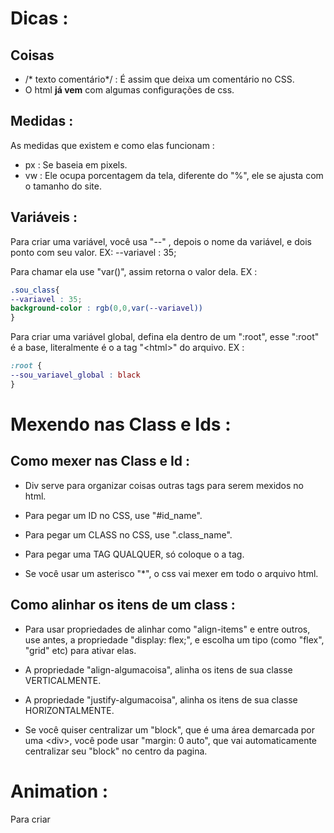 # Dicas :
## Coisas
- /* texto comentário\*/ : É assim que deixa um comentário no CSS.
- O html **já vem** com algumas configurações de css.  
## Medidas : 
As medidas que existem e como elas funcionam : 
* px : Se baseia em pixels.
* vw : Ele ocupa porcentagem da tela, diferente do "%", ele se ajusta com o tamanho do site.


## Variáveis : 
Para criar uma variável, você usa "--" , depois o nome da variável, e dois ponto com seu valor.
EX: --variavel : 35;

Para chamar ela use "var()", assim retorna o valor dela.
EX :
```css
.sou_class{
--variavel : 35;
background-color : rgb(0,0,var(--variavel))
}
```

Para criar uma variável global, defina ela dentro de um ":root", esse ":root" é a base, literalmente é o a tag "\<html>" do arquivo.
EX : 
```css
:root {
--sou_variavel_global : black
}
```



# Mexendo nas Class e Ids : 
## Como mexer nas Class e Id :
- Div serve para organizar coisas outras tags para serem mexidos no html.

- Para pegar um ID no CSS, use "#id_name".
-  Para pegar um CLASS no CSS, use ".class_name".
-  Para pegar uma TAG QUALQUER, só coloque o a tag.

- Se você usar um asterisco "\*", o css vai mexer em todo o arquivo html.

## Como alinhar os itens de um class : 
- Para usar propriedades de alinhar como "align-items" e entre outros, use antes, a propriedade  "display: flex;", e escolha um tipo (como "flex", "grid" etc) para ativar elas.

-  A propriedade "align-algumacoisa", alinha os itens de sua classe VERTICALMENTE.

- A propriedade "justify-algumacoisa", alinha os itens de sua classe HORIZONTALMENTE.

- Se você quiser centralizar um "block", que é uma área demarcada por uma \<div>, você pode usar "margin: 0 auto", que vai automaticamente centralizar seu "block" no centro da pagina.

# Animation : 
Para criar 
